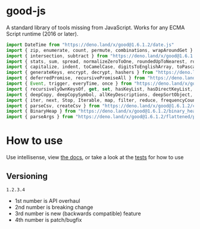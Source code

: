 # good-js

A standard library of tools missing from JavaScript. Works for any ECMA Script runtime (2016 or later).

```js
import DateTime from "https://deno.land/x/good@1.6.1.2/date.js"
import { zip, enumerate, count, permute, combinations, wrapAroundGet } from "https://deno.land/x/good@1.6.1.2/array.js"
import { intersection, subtract } from "https://deno.land/x/good@1.6.1.2/set.js"
import { stats, sum, spread, normalizeZeroToOne, roundedUpToNearest, roundedDownToNearest } from "https://deno.land/x/good@1.6.1.2/math.js"
import { capitalize, indent, toCamelCase, digitsToEnglishArray, toPascalCase, toKebabCase, toSnakeCase, toScreamingtoKebabCase, toScreamingtoSnakeCase, toRepresentation, toString, regex, findAll, iterativelyFindAll, escapeRegexMatch, escapeRegexReplace, extractFirst, isValidIdentifier, removeCommonPrefix, didYouMean } from "https://deno.land/x/good@1.6.1.2/string.js"
import { generateKeys, encrypt, decrypt, hashers } from "https://deno.land/x/good@1.6.1.2/encryption.js"
import { deferredPromise, recursivePromiseAll } from "https://deno.land/x/good@1.6.1.2/async.js"
import { Event, trigger, everyTime, once } from "https://deno.land/x/good@1.6.1.2/events.js"
import { recursivelyOwnKeysOf, get, set, hasKeyList, hasDirectKeyList, remove, merge, compareProperty, recursivelyIterateOwnKeysOf } from "https://deno.land/x/good@1.6.1.2/object.js"
import { deepCopy, deepCopySymbol, allKeyDescriptions, deepSortObject, shallowSortObject, isGeneratorType,isAsyncIterable, isSyncIterable, isTechnicallyIterable, isSyncIterableObjectOrContainer, allKeys } from "https://deno.land/x/good@1.6.1.2/value.js"
import { iter, next, Stop, Iterable, map, filter, reduce, frequencyCount, zip, count, enumerate, permute, combinations, slices, asyncIteratorToList, concurrentlyTransform, forkBy } from "https://deno.land/x/good@1.6.1.2/iterable.js"
import { parseCsv, createCsv } from "https://deno.land/x/good@1.6.1.2/csv.js"
import { BinaryHeap } from "https://deno.land/x/good@1.6.1.2/binary_heap.js"
import { parseArgs } from "https://deno.land/x/good@1.6.1.2/flattened/parse_args.js"
```


# How to use

Use intellisense, view [the docs](https://deno.land/x/good?doc), or take a look at the [tests](https://github.com/jeff-hykin/good-js/tree/master/tests) for how to use

## Versioning

`1.2.3.4`
- 1st number is API overhaul
- 2nd number is breaking change
- 3rd number is new (backwards compatible) feature 
- 4th number is patch/bugfix